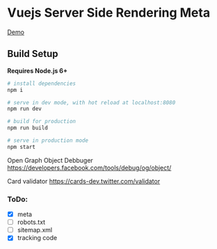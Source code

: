 # Vuejs Server Side Rendering Meta

[Demo](https://vuejs-ssr-meta-jxpcrsfdul.now.sh/)

## Build Setup

**Requires Node.js 6+**

``` bash
# install dependencies
npm i

# serve in dev mode, with hot reload at localhost:8080
npm run dev

# build for production
npm run build

# serve in production mode
npm start
```

Open Graph Object Debbuger
https://developers.facebook.com/tools/debug/og/object/

Card validator
https://cards-dev.twitter.com/validator

### ToDo:

- [x] meta
- [ ] robots.txt
- [ ] sitemap.xml
- [x] tracking code
